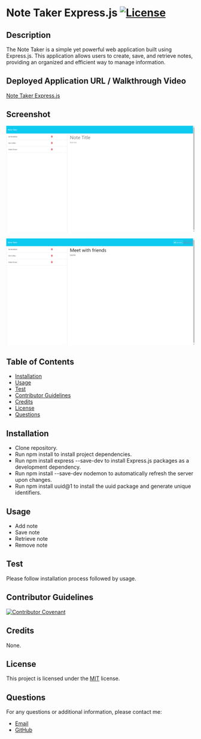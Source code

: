 # Note Taker Express.js [![License](https://img.shields.io/badge/license-MIT-blue.svg)](https://opensource.org/licenses/MIT)

## Description
The Note Taker is a simple yet powerful web application built using Express.js. This application allows users to create, save, and retrieve notes, providing an organized and efficient way to manage information.

## Deployed Application URL / Walkthrough Video
[Note Taker Express.js](Link)

## Screenshot
![](./assets/images/screenshot1.png)

![](./assets/images/screenshot2.png)

## Table of Contents
- [Installation](#installation)
- [Usage](#usage)
- [Test](#test)
- [Contributor Guidelines](#contributor-guidelines)
- [Credits](@credits)
- [License](#license)
- [Questions](#questions)

## Installation
- Clone repository.
- Run npm install to install project dependencies.
- Run npm install express --save-dev to install Express.js packages as a development dependency.
- Run npm install --save-dev nodemon to automatically refresh the server upon changes.
- Run npm install uuid@1 to install the uuid package and generate unique identifiers.

## Usage
- Add note
- Save note
- Retrieve note
- Remove note

## Test
Please follow installation process followed by usage.

## Contributor Guidelines

[![Contributor Covenant](https://img.shields.io/badge/Contributor%20Covenant-2.1-4baaaa.svg)](code_of_conduct.md)

## Credits
None.

## License

This project is licensed under the [MIT](https://opensource.org/licenses/MIT) license.

## Questions

For any questions or additional information, please contact me:
- [Email](mailto:mariam.miladd@gmail.com?subject=[GitHub]%20Dev%20Connect)
- [GitHub](https://github.com/mariamdawood)